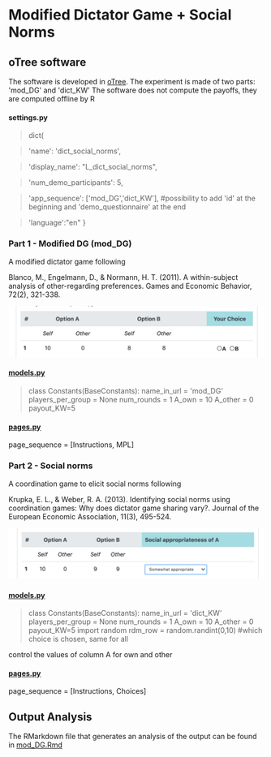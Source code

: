 # Modified Dictator Game + Social Norms



## oTree software

The software is developed in [oTree](https://www.otree.org/).
The experiment is made of two parts: 'mod_DG' and 'dict_KW'
The software does not compute the payoffs, they are computed offline by R

#### settings.py

> dict(

>'name': 'dict_social_norms',

>'display_name': "L_dict_social_norms",

>'num_demo_participants': 5,

>'app_sequence': ['mod_DG','dict_KW'], #possibility to add 'id' at the beginning and 'demo_questionnaire' at the end

>'language':"en"
>}


### Part 1 - Modified DG (mod_DG)

A modified dictator game following

Blanco, M., Engelmann, D., & Normann, H. T. (2011). A within-subject analysis of other-regarding preferences. Games and Economic Behavior, 72(2), 321-338.


![](part_1.png)

#### [models.py](./mod_DG/models.py)

> class Constants(BaseConstants):
>    name_in_url = 'mod_DG'
>    players_per_group = None
>    num_rounds = 1
>    A_own = 10
>    A_other = 0
>    payout_KW=5

#### [pages.py](./mod_DG/pages.py)

page_sequence = [Instructions, MPL]

### Part 2 - Social norms

A coordination game to elicit social norms following

Krupka, E. L., & Weber, R. A. (2013). Identifying social norms using coordination games: Why does dictator game sharing vary?. Journal of the European Economic Association, 11(3), 495-524.

![](part_2.png)

#### [models.py](./mod_DG/models.py)

> class Constants(BaseConstants):
>    name_in_url = 'dict_KW'
>    players_per_group = None
>    num_rounds = 1
>    A_own = 10
>    A_other = 0
>    payout_KW=5
>    import random
>    rdm_row = random.randint(0,10) #which choice is chosen, same for all

control the values of column A for own and other


#### [pages.py](./mod_DG/pages.py)

page_sequence = [Instructions, Choices]


## Output Analysis

The RMarkdown file that generates an analysis of the output can be found in [mod_DG.Rmd](./DATA/mod_DG.Rmd)

